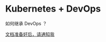 # Kubernetes + DevOps

如何继承 DevOps ？

[文档准备好后，请通知我](https://www.wjx.top/jq/43453748.aspx)

<div>
<script type='text/javascript' src='https://www.wjx.top/handler/jqemed.ashx?activity=43453748&width=760&source=iframe'></script>
</div>